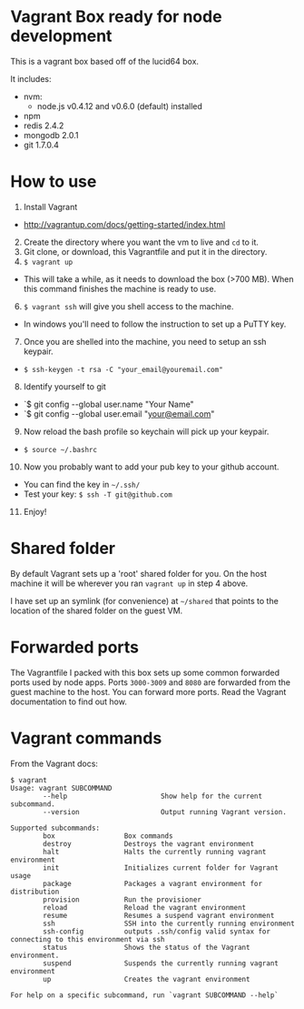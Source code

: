 # Vagrant Box ready for node development

This is a vagrant box based off of the lucid64 box.

It includes:

  - nvm: 
    - node.js v0.4.12 and v0.6.0 (default) installed
  - npm
  - redis 2.4.2
  - mongodb 2.0.1
  - git 1.7.0.4
  
# How to use

1. Install Vagrant 
  - http://vagrantup.com/docs/getting-started/index.html
2. Create the directory where you want the vm to live and `cd` to it.
3. Git clone, or download, this Vagrantfile and put it in the directory.
5. `$ vagrant up`
  - This will take a while, as it needs to download the box (>700 MB).
    When this command finishes the machine is ready to use.
6. `$ vagrant ssh` will give you shell access to the machine.
  - In windows you'll need to follow the instruction to set up
    a PuTTY key.
7. Once you are shelled into the machine, you need to setup an ssh keypair.
  - `$ ssh-keygen -t rsa -C "your_email@youremail.com"`
8. Identify yourself to git
  - `$ git config --global user.name "Your Name"
  - `$ git config --global user.email "your@email.com"
9. Now reload the bash profile so keychain will pick up your keypair.
  - `$ source ~/.bashrc`
10. Now you probably want to add your pub key to your github account.
  - You can find the key in `~/.ssh/`
  - Test your key: `$ ssh -T git@github.com`
11. Enjoy!

# Shared folder

By default Vagrant sets up a 'root' shared folder for you.  On the host
machine it will be wherever you ran `vagrant up` in step 4 above.

I have set up an symlink (for convenience) at `~/shared` that points 
to the location of the shared folder on the guest VM.

# Forwarded ports

The Vagrantfile I packed with this box sets up some common forwarded
ports used by node apps.  Ports `3000-3009` and `8080` are forwarded from the
guest machine to the host.  You can forward more ports.  Read the 
Vagrant documentation to find out how.

# Vagrant commands

From the Vagrant docs:

    $ vagrant
    Usage: vagrant SUBCOMMAND
            --help                       Show help for the current subcommand.
            --version                    Output running Vagrant version.

    Supported subcommands:
            box                 Box commands
            destroy             Destroys the vagrant environment
            halt                Halts the currently running vagrant environment
            init                Initializes current folder for Vagrant usage
            package             Packages a vagrant environment for distribution
            provision           Run the provisioner
            reload              Reload the vagrant environment
            resume              Resumes a suspend vagrant environment
            ssh                 SSH into the currently running environment
            ssh-config          outputs .ssh/config valid syntax for connecting to this environment via ssh
            status              Shows the status of the Vagrant environment.
            suspend             Suspends the currently running vagrant environment
            up                  Creates the vagrant environment

    For help on a specific subcommand, run `vagrant SUBCOMMAND --help`

